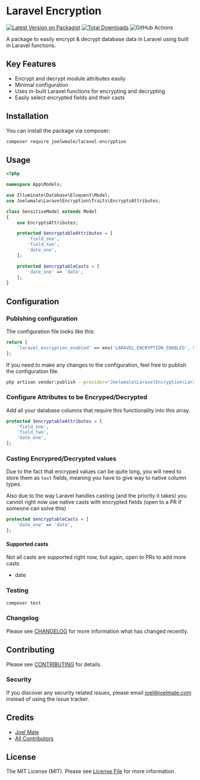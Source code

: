 # Laravel Encryption

[![Latest Version on Packagist](https://img.shields.io/packagist/v/joelwmale/laravel-encryption.svg?style=flat-square)](https://packagist.org/packages/joelwmale/laravel-encryption)
[![Total Downloads](https://img.shields.io/packagist/dt/joelwmale/laravel-encryption.svg?style=flat-square)](https://packagist.org/packages/joelwmale/laravel-encryption)
![GitHub Actions](https://github.com/joelwmale/laravel-encryption/actions/workflows/main.yml/badge.svg)

A package to easily encrypt & decrypt database data in Laravel using built in Laravel functions.

## Key Features

- Encrypt and decrypt module attributes easily
- Minimal configuration
- Uses in-built Laravel functions for encrypting and decrypting
- Easily select encrypted fields and their casts

## Installation

You can install the package via composer:

```bash
composer require joelwmale/laravel-encryption
```

## Usage

```php
<?php

namespace App\Models;

use Illuminate\Database\Eloquent\Model;
use Joelwmale\LaravelEncryption\Traits\EncryptsAttributes;

class SensitiveModel extends Model
{
    use EncryptsAttributes;

    protected $encryptableAttributes = [
        'field_one',
        'field_two',
        'date_one',
    ];

    protected $encryptableCasts = [
        'date_one' => 'date',
    ];
}
```

## Configuration

### Publshing configuration

The configuration file looks like this:

```php
return [
    'laravel_encryption_enabled' => env('LARAVEL_ENCRYPTION_ENABLED', true),
];
```

If you need to make any changes to the configuration, feel free to publish the configuration file.

```sh
php artisan vendor:publish --provider="Joelwmale\LaravelEncryption\LaravelEncryptionServiceProvider"
```

### Configure Attributes to be Encryped/Decrypted

Add all your database columns that require this functionality into this array.

```php
protected $encryptableAttributes = [
    'field_one',
    'field_two',
    'date_one',
];
```


### Casting Encrypred/Decrypted values

Due to the fact that encryped values can be quite long, you will need to store them as `text` fields, meaning you have to give way to native column types.

Also due to the way Laravel handles casting (and the priority it takes) you cannot right now use native casts with encrypted fields (open to a PR if someone can solve this)

```php
protected $encryptableCasts = [
    'date_one' => 'date',
];
```

#### Supported casts

Not all casts are supported right now, but again, open to PRs to add more casts

- date

### Testing

```bash
composer test
```

### Changelog

Please see [CHANGELOG](CHANGELOG.md) for more information what has changed recently.

## Contributing

Please see [CONTRIBUTING](CONTRIBUTING.md) for details.

### Security

If you discover any security related issues, please email joel@joelmale.com instead of using the issue tracker.

## Credits

- [Joel Male](https://github.com/joelwmale)
- [All Contributors](../../contributors)

## License

The MIT License (MIT). Please see [License File](LICENSE.md) for more information.
